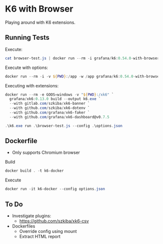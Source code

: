 # K6 with Browser

Playing around with K6 extensions.

## Running Tests

Execute:

```Powershell
cat browser-test.js | docker run --rm -i grafana/k6:0.54.0-with-browser run -
```

Execute with options:

```Powershell
docker run --rm -i -v ${PWD}:/app -w /app grafana/k6:0.54.0-with-browser --config options.json browser-test.js
```

Executing with extensions:

```Powershell
docker run --rm -e GOOS=windows -v "${PWD}:/xk6" `
  grafana/xk6:0.13.0 build --output k6.exe `
  --with gitlab.com/szkiba/xk6-banner `
  --with github.com/szkiba/xk6-dotenv `
  --with github.com/grafana/xk6-faker `
  --with github.com/grafana/xk6-dashboard@v0.7.5

.\k6.exe run .\browser-test.js --config .\options.json

```

## Dockerfile

- Only supports Chromium browser

Build

```Powershell
docker build . -t k6-docker
```

Execute

```Powershell
docker run -it k6-docker --config options.json 
```

## To Do

- Investigate plugins:
  - https://github.com/szkiba/xk6-csv
- Dockerfiles
  - Override config using mount
  - Extract HTML report
  